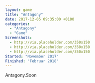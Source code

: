 ```yaml
---
layout: game
title: "Antagony"
date: 2017-12-05 09:35:00 +0100
categories:
  - "Antagony"
  - "Game"
Screenshots:
  - http://via.placeholder.com/350x150
  - http://via.placeholder.com/350x150
  - http://via.placeholder.com/350x150
Started: "November 2017"
Finished: "Februar 2018"
---
```


Antagony.Soon
